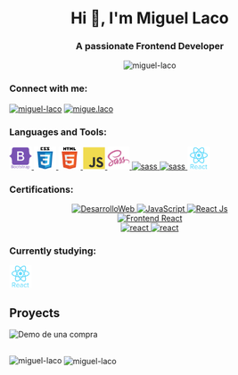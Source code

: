 <h1 align="center">Hi 👋, I'm Miguel Laco</h1>
<h3 align="center">A passionate Frontend Developer</h3>

<p align="center"> <img src="https://komarev.com/ghpvc/?username=miguel-laco&label=Profile%20views&color=190eb4&style=plastic" alt="miguel-laco" /> </p>

<h3 align="left">Connect with me:</h3>
<p align="left">
<a href="https://linkedin.com/in/miguel-laco" target="blank"><img align="center" src="https://raw.githubusercontent.com/rahuldkjain/github-profile-readme-generator/master/src/images/icons/Social/linked-in-alt.svg" alt="miguel-laco" height="30" width="40" /></a>
<a href="https://instagram.com/migue.laco" target="blank"><img align="center" src="https://raw.githubusercontent.com/rahuldkjain/github-profile-readme-generator/master/src/images/icons/Social/instagram.svg" alt="migue.laco" height="30" width="40" /></a>
</p>

<h3 align="left">Languages and Tools:</h3>
<p align="left"> <a href="https://getbootstrap.com" target="_blank" rel="noreferrer"> <img src="https://raw.githubusercontent.com/devicons/devicon/master/icons/bootstrap/bootstrap-plain-wordmark.svg" alt="bootstrap" width="40" height="40"/> </a> 
<a href="https://www.w3schools.com/css/" target="_blank" rel="noreferrer"> <img src="https://raw.githubusercontent.com/devicons/devicon/master/icons/css3/css3-original-wordmark.svg" alt="css3" width="40" height="40"/> </a> 
<a href="https://www.w3.org/html/" target="_blank" rel="noreferrer"> <img src="https://raw.githubusercontent.com/devicons/devicon/master/icons/html5/html5-original-wordmark.svg" alt="html5" width="40" height="40"/> </a> 
<a href="https://developer.mozilla.org/en-US/docs/Web/JavaScript" target="_blank" rel="noreferrer"> <img src="https://raw.githubusercontent.com/devicons/devicon/master/icons/javascript/javascript-original.svg" alt="javascript" width="40" height="40"/> </a> 
<a href="https://sass-lang.com" target="_blank" rel="noreferrer"> <img src="https://raw.githubusercontent.com/devicons/devicon/master/icons/sass/sass-original.svg" alt="sass" width="40" height="40"/> </a>
<a href="https://code.visualstudio.com/" target="_blank" rel="noreferrer"> <img src="https://code.visualstudio.com/assets/images/code-stable.png" alt="sass" width="40" height="40"/> </a>
<a href="https://nodejs.org/es/" target="_blank" rel="noreferrer"> <img src="https://nodejs.org/static/images/logos/nodejs-new-pantone-black.svg" alt="sass" width="40" height="40"/> </a> 
<a href="https://reactjs.org/" target="_blank" rel="noreferrer"> <img src="https://raw.githubusercontent.com/devicons/devicon/master/icons/react/react-original-wordmark.svg" alt="react" width="40" height="40"/> </a></p></p></p>




<h3 align="left">Certifications:</h3>
<div align="center"><a href="https://www.coderhouse.com/certificados/62ae25f6fc475500244f74fa" target="_blank" rel="noreferrer"> <img src="https://github.com/Miguel-Laco/Certifications/blob/main/diploma%20CoderHouse%20-%20Desarrollo%20Web.png" alt="DesarrolloWeb" width="300" height="200"/> </a>
<a href="https://us.coderhouse.com/certificados/630ab3b1dbba8d001977e83" target="_blank" rel="noreferrer"> <img src="https://github.com/Miguel-Laco/Certifications/blob/main/diploma%20CoderHouse%20-%20JavaScript.png" alt="JavaScript" width="300" height="200"/> </a>
<a href="https://www.coderhouse.com/certificados/63674a6fbb8726000ea2e4c5" target="_blank" rel="noreferrer"> <img src="https://github.com/Miguel-Laco/Certifications/blob/main/diploma%20CoderHouse%20-%20React%20Js.png" alt="React Js" width="300" height="200"/> </a></div>

<div align="center"><a href="https://www.coderhouse.com/certificados/63674a70bb8726000ea2e4c8" target="_blank" rel="noreferrer"> <img src="https://github.com/Miguel-Laco/Certifications/blob/main/diploma%20CoderHouse%20-%20Carrera%20de%20Desarrollo%20Frontend%20React.png" alt="Frontend React" width="600" height="500"/> </a></div>

<div align="center"><a href="https://github.com/Miguel-Laco/Certifications/blob/main/JavaScript%20B%C3%A1sico%20-%20Open%20BootCamp.PNG"> <img src="https://github.com/Miguel-Laco/Certifications/blob/main/JavaScript%20B%C3%A1sico%20-%20Open%20BootCamp.PNG" alt="react" width="300" height="200"/> </a>
<a href="https://github.com/Miguel-Laco/Certifications/blob/main/Introduccion%20a%20la%20programacion%20-%20Open%20BootCamp.PNG" target="_blank" rel="noreferrer"> <img src="https://github.com/Miguel-Laco/Certifications/blob/main/Introduccion%20a%20la%20programacion%20-%20Open%20BootCamp.PNG" alt="react" width="300" height="200"/> </a></div>

<h3 align="left">Currently studying:</h3>
<a href="https://reactjs.org/" target="_blank" rel="noreferrer"> <img src="https://raw.githubusercontent.com/devicons/devicon/master/icons/react/react-original-wordmark.svg" alt="react" width="40" height="40"/> </a></p></p>

<!-- PROYECTS -->
## Proyects

![Demo de una compra](https://github.com/Miguel-Laco/cosecha40-laco/blob/master/public/img/demo-Cosecha40.gif?raw=true)


## 



<p><img align="left" src="https://github-readme-stats.vercel.app/api/top-langs?username=miguel-laco&show_icons=true&theme=dark&locale=en&layout=compact" alt="miguel-laco" /></p>

<p>&nbsp;<img align="center" src="https://github-readme-stats.vercel.app/api?username=miguel-laco&show_icons=true&theme=dark&locale=en" alt="miguel-laco" /></p>

